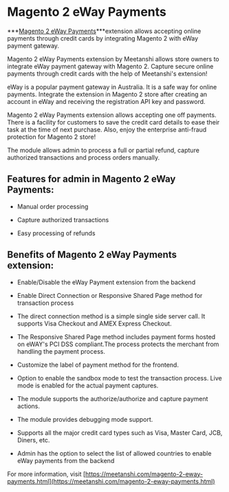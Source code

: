 # Magento 2 eWay Payments

***[Magento 2 eWay Payments](https://meetanshi.com/magento-2-eway-payments.html)***extension allows accepting online payments through credit cards by integrating Magento 2 with eWay payment gateway.


Magento 2 eWay Payments extension by Meetanshi allows store owners to integrate eWay payment gateway with Magento 2. Capture secure online payments through credit cards with the help of Meetanshi's extension!

eWay is a popular payment gateway in Australia. It is a safe way for online payments. Integrate the extension in Magento 2 store after creating an account in eWay and receiving the registration API key and password.

Magento 2 eWay Payments extension allows accepting one off payments. There is a facility for customers to save the credit card details to ease their task at the time of next purchase. Also, enjoy the enterprise anti-fraud protection for Magento 2 store!

The module allows admin to process a full or partial refund, capture authorized transactions and process orders manually.

##  Features for admin in Magento 2 eWay Payments:
 *  Manual order processing

 * Capture authorized transactions

 * Easy processing of refunds

##  Benefits of Magento 2 eWay Payments extension:

* Enable/Disable the eWay Payment extension from the backend

* Enable Direct Connection or Responsive Shared Page method for transaction process

* The direct connection method is a simple single side server call. It supports Visa Checkout and AMEX Express Checkout.

* The Responsive Shared Page method includes payment forms hosted on eWAY's PCI DSS compliant.The process protects the merchant from      handling the payment process.

* Customize the label of payment method for the frontend.

* Option to enable the sandbox mode to test the transaction process. Live mode is enabled for the actual payment captures.

* The module supports the authorize/authorize and capture payment actions.

* The module provides debugging mode support.

* Supports all the major credit card types such as Visa, Master Card, JCB, Diners, etc.

* Admin has the option to select the list of allowed countries to enable eWay payments from the backend

For more information, visit [https://meetanshi.com/magento-2-eway-payments.html](https://meetanshi.com/magento-2-eway-payments.html)



